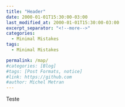 ```yaml
---
title: "Header"
date: 2000-01-01T15:30:00-03:00
last_modified_at: 2000-01-01T15:30:00-03:00
excerpt_separator: "<!--more-->"
categories:
  - Minimal Mistakes
tags:
  - Minimal Mistakes

permalink: /map/
#categories: [Blog]
#tags: [Post Formats, notice]
#link: https://github.com
#author: Michel Metran
---
```


Teste
